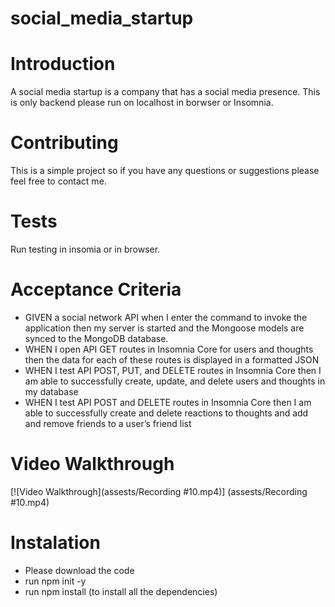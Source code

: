 # social_media_startup

# Introduction
A social media startup is a company that has a social media presence. This is only backend please run on localhost in borwser or Insomnia.


# Contributing 
This is a simple project so if you have any questions or suggestions please feel free to contact me.

# Tests
Run testing in insomia or in browser.

# Acceptance Criteria
<ul>
<li>GIVEN a social network API when I enter the command to invoke the application then my server is started and the Mongoose models are synced to the MongoDB database. </li>

<li>WHEN I open API GET routes in Insomnia Core for users and thoughts then the data for each of these routes is displayed in a formatted JSON </li>

<li>WHEN I test API POST, PUT, and DELETE routes in Insomnia Core then I am able to successfully create, update, and delete users and thoughts in my database </li>

<li>WHEN I test API POST and DELETE routes in Insomnia Core then I am able to successfully create and delete reactions to thoughts and add and remove friends to a user’s friend list </li>
</ul>

# Video Walkthrough

[![Video Walkthrough](assests/Recording #10.mp4)] (assests/Recording #10.mp4)

#  Instalation 
<ul>
<li>Please download the code </li>
<li>run npm init -y </li>
<li>run npm install (to install all the dependencies) </li>
</ul>